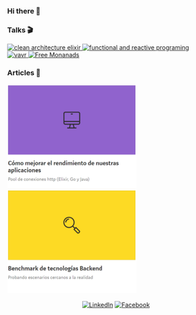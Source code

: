 ### Hi there 👋

<section>
  <h3>Talks 🎬</h3>  
  <a href="[https://youtu.be/Zy0ayHq4K_k](https://youtu.be/tLgbd6liZrg)" target="_blank">
    <img alt="clean architecture elixir" src="https://i3.ytimg.com/vi/tLgbd6liZrg/maxresdefault.jpg" width="200">
  </a>
  <a href="https://youtu.be/Zy0ayHq4K_k" target="_blank">
    <img alt="functional and reactive programing" src="https://i3.ytimg.com/vi/Zy0ayHq4K_k/maxresdefault.jpg" width="200">
  </a>
  <br/>
  <a href="https://youtu.be/mVQJLorPCbk" target="_blank">
    <img alt="vavr" src="https://media.slid.es/thumbnails/fdb6bf078f3dec8d64a04375faa83b21/thumb.jpg?1619460802" width="200">
  </a>
  <a href="https://slides.com/maocq/deck" target="_blank">
    <img alt="Free Monanads" src="https://media.slid.es/thumbnails/ddd0893b244d3f26f1f1dd1e64377f8f/thumb.jpg?1619460977" width="200">
  </a>  
</section>

<section>
  <h3>Articles 📝</h3>
  <a href="https://medium.com/bancolombia-tech/c%C3%B3mo-mejorar-el-rendimiento-de-nuestras-aplicaciones-909de832b0c" target="_blank">
    <img alt="Performance" src="img/performance.PNG" width="300">
  </a>
  <a href="https://medium.com/bancolombia-tech/benchmark-de-tecnolog%C3%ADas-backend-dd1342e84152" target="_blank">
    <img alt="Benchmark" src="img/benchmark.PNG" width="300">
  </a>
</section>

<p align="center">
<a href="https://www.linkedin.com/in/mauricio-carmona-54996975/" target="blank"><img align="center" src="https://cdn.jsdelivr.net/npm/simple-icons@3.0.1/icons/linkedin.svg" alt="LinkedIn" height="30" width="30" /></a>
<a href="https://www.facebook.com/johnmauricio.carmonaescobar" target="blank"><img align="center" src="https://cdn.jsdelivr.net/npm/simple-icons@3.0.1/icons/facebook.svg" alt="Facebook" height="30" width="30" /></a>
</p>


<!--
**maocq/maocq** is a ✨ _special_ ✨ repository because its `README.md` (this file) appears on your GitHub profile.

Here are some ideas to get you started:

- 🔭 I’m currently working on ...
- 🌱 I’m currently learning ...
- 👯 I’m looking to collaborate on ...
- 🤔 I’m looking for help with ...
- 💬 Ask me about ...
- 📫 How to reach me: ...
- 😄 Pronouns: ...
- ⚡ Fun fact: ...
-->
